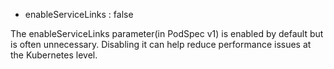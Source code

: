 
- enableServiceLinks : false 

The enableServiceLinks parameter(in PodSpec v1) is enabled by default but is often unnecessary. Disabling it can help reduce performance issues at the Kubernetes level.
